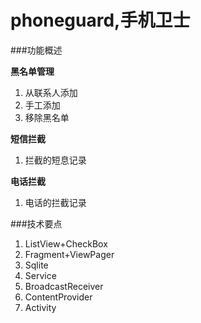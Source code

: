 # phoneguard,手机卫士

###功能概述

**黑名单管理**

1. 从联系人添加
2. 手工添加
3. 移除黑名单

**短信拦截**

1. 拦截的短息记录

**电话拦截**

1. 电话的拦截记录

###技术要点

1. ListView+CheckBox
2. Fragment+ViewPager
3. Sqlite
4. Service
5. BroadcastReceiver
6. ContentProvider
7. Activity
